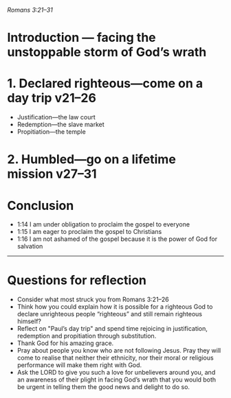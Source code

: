 *Romans 3:21–31*

# Introduction — facing the unstoppable storm of God’s wrath

# 1. Declared righteous—come on a day trip v21–26

- Justification—the law court
- Redemption—the slave market
- Propitiation—the temple

# 2. Humbled—go on a lifetime mission v27–31

# Conclusion
- 1:14 I am under obligation to proclaim the gospel to everyone
- 1:15 I am eager to proclaim the gospel to Christians
- 1:16 I am not ashamed of the gospel because it is the power of God for salvation
----
# Questions for reflection
- Consider what most struck you from Romans 3:21–26
- Think how you could explain how it is possible for a righteous God to declare unrighteous people “righteous” and still remain righteous himself?
- Reflect on "Paul’s day trip" and spend time rejoicing in justification, redemption and propitiation through substitution.
- Thank God for his amazing grace.
- Pray about people you know who are not following Jesus. Pray they will come to realise that neither their ethnicity, nor their moral or religious performance will make them right with God.
- Ask the LORD to give you such a love for unbelievers around you, and an awareness of their plight in facing God’s wrath that you would both be urgent in telling them the good news and delight to do so.